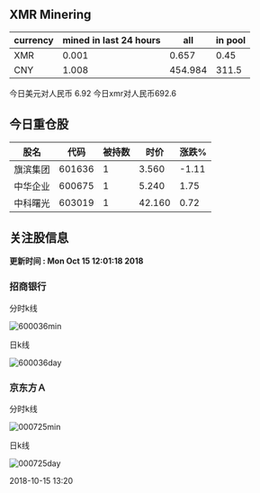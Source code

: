 ## XMR Minering

|currency|mined in last 24 hours|all|in pool|
|---|---|---|---|
|XMR|0.001|0.657|0.45|
|CNY|1.008|454.984|311.5|

今日美元对人民币 6.92	今日xmr对人民币692.6


## 今日重仓股 

|股名|代码|被持数|时价|涨跌%|
|---|---|---|---|---|
|旗滨集团|601636|1|3.560|-1.11|
|中华企业|600675|1|5.240|1.75|
|中科曙光|603019|1|42.160|0.72|

## 关注股信息
**更新时间 : Mon Oct 15 12:01:18 2018**
### 招商银行 
分时k线

![600036min](http://image.sinajs.cn/newchart/min/n/sh600036.gif)

日k线

![600036day](http://image.sinajs.cn/newchart/daily/n/sh600036.gif)

### 京东方Ａ 
分时k线

![000725min](http://image.sinajs.cn/newchart/min/n/sz000725.gif)

日k线

![000725day](http://image.sinajs.cn/newchart/daily/n/sz000725.gif)

2018-10-15 13:20